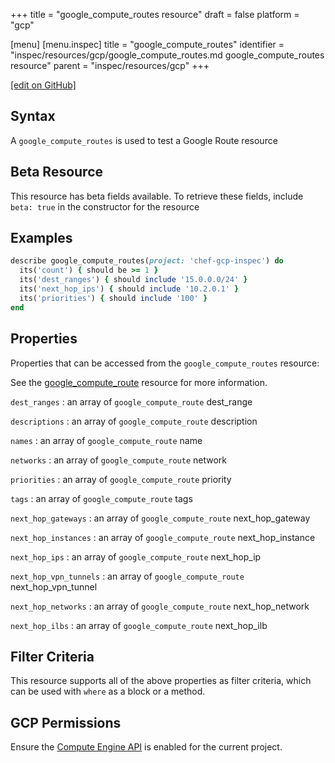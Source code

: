 +++
title = "google_compute_routes resource"
draft = false
platform = "gcp"

[menu]
  [menu.inspec]
    title = "google_compute_routes"
    identifier = "inspec/resources/gcp/google_compute_routes.md google_compute_routes resource"
    parent = "inspec/resources/gcp"
+++

[\[edit on GitHub\]](https://github.com/inspec/inspec-gcp/blob/master/docs/resources/google_compute_routes.md)

## Syntax

A `google_compute_routes` is used to test a Google Route resource

## Beta Resource

This resource has beta fields available. To retrieve these fields, include `beta: true` in the constructor for the resource

## Examples

```ruby
describe google_compute_routes(project: 'chef-gcp-inspec') do
  its('count') { should be >= 1 }
  its('dest_ranges') { should include '15.0.0.0/24' }
  its('next_hop_ips') { should include '10.2.0.1' }
  its('priorities') { should include '100' }
end
```

## Properties

Properties that can be accessed from the `google_compute_routes` resource:

See the [google_compute_route](/inspec/resources/google_compute_route/#properties) resource for more information.

`dest_ranges`
: an array of `google_compute_route` dest_range

`descriptions`
: an array of `google_compute_route` description

`names`
: an array of `google_compute_route` name

`networks`
: an array of `google_compute_route` network

`priorities`
: an array of `google_compute_route` priority

`tags`
: an array of `google_compute_route` tags

`next_hop_gateways`
: an array of `google_compute_route` next_hop_gateway

`next_hop_instances`
: an array of `google_compute_route` next_hop_instance

`next_hop_ips`
: an array of `google_compute_route` next_hop_ip

`next_hop_vpn_tunnels`
: an array of `google_compute_route` next_hop_vpn_tunnel

`next_hop_networks`
: an array of `google_compute_route` next_hop_network

`next_hop_ilbs`
: an array of `google_compute_route` next_hop_ilb

## Filter Criteria

This resource supports all of the above properties as filter criteria, which can be used
with `where` as a block or a method.

## GCP Permissions

Ensure the [Compute Engine API](https://console.cloud.google.com/apis/library/compute.googleapis.com/) is enabled for the current project.
